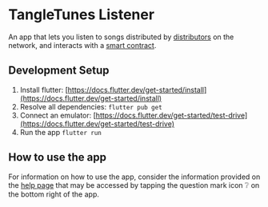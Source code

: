 # TangleTunes Listener

An app that lets you listen to songs distributed by  [distributors](https://github.com/TangleTunes/distributing_client) on the network, and interacts with a [smart contract](https://github.com/TangleTunes/smart_contract).

## Development Setup

1) Install flutter: [https://docs.flutter.dev/get-started/install](https://docs.flutter.dev/get-started/install)
2) Resolve all dependencies: ```flutter pub get```
3) Connect an emulator: [https://docs.flutter.dev/get-started/test-drive](https://docs.flutter.dev/get-started/test-drive)
4) Run the app ```flutter run```

## How to use the app
For information on how to use the app, consider the information provided on the [help page](lib/screens/help_page.dart) that may be accessed by tapping the question mark icon ❔ on the bottom right of the app.




